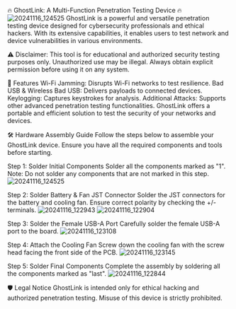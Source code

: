 🔥 GhostLink: A Multi-Function Penetration Testing Device 🔥![20241116_124525](https://github.com/user-attachments/assets/14c14d10-5586-4215-b8be-8d9e042b6086)
GhostLink is a powerful and versatile penetration testing device designed for cybersecurity professionals and ethical hackers. With its extensive capabilities, it enables users to test network and device vulnerabilities in various environments.

⚠️ Disclaimer: This tool is for educational and authorized security testing purposes only. Unauthorized use may be illegal. Always obtain explicit permission before using it on any system.

🚀 Features
Wi-Fi Jamming: Disrupts Wi-Fi networks to test resilience.
Bad USB & Wireless Bad USB: Delivers payloads to connected devices.
Keylogging: Captures keystrokes for analysis.
Additional Attacks: Supports other advanced penetration testing functionalities.
GhostLink offers a portable and efficient solution to test the security of your networks and devices.

🛠️ Hardware Assembly Guide
Follow the steps below to assemble your GhostLink device. Ensure you have all the required components and tools before starting.

Step 1: Solder Initial Components
Solder all the components marked as "1".
Note: Do not solder any components that are not marked in this step.
![20241116_124525](https://github.com/user-attachments/assets/645be71c-a832-4704-87f2-711e7fa35836)

Step 2: Solder Battery & Fan JST Connector
Solder the JST connectors for the battery and cooling fan.
Ensure correct polarity by checking the +/- terminals.
![20241116_122943](https://github.com/user-attachments/assets/28d79d8c-075a-4bc1-a4b1-cb271e0158fe)
![20241116_122904](https://github.com/user-attachments/assets/4a0d1d4d-4be1-46e1-bc04-2fed26a61774)

Step 3: Solder the Female USB-A Port
Carefully solder the female USB-A port to the board.
![20241116_123108](https://github.com/user-attachments/assets/0fb431ec-4afe-4aba-9706-dbb8ea903bf5)

Step 4: Attach the Cooling Fan
Screw down the cooling fan with the screw head facing the front side of the PCB.
![20241116_123145](https://github.com/user-attachments/assets/5ee87e2a-4c50-480b-858c-c92303115af4)

Step 5: Solder Final Components
Complete the assembly by soldering all the components marked as "last".
![20241116_122844](https://github.com/user-attachments/assets/12c0244f-abab-49b2-a71c-0005ab612699)


🛡️ Legal Notice
GhostLink is intended only for ethical hacking and authorized penetration testing. Misuse of this device is strictly prohibited.
